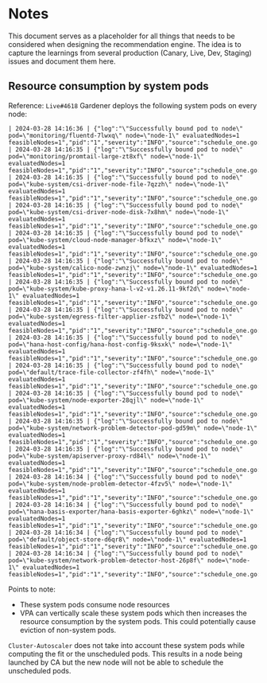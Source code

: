 # Notes

This document serves as a placeholder for all things that needs to be considered when designing the recommendation engine.
The idea is to capture the learnings from several production (Canary, Live, Dev, Staging) issues and document them here.


## Resource consumption by system pods
Reference: `Live#4618`
Gardener deploys the following system pods on every node:
```
| 2024-03-28 14:16:36 | {"log":"\"Successfully bound pod to node\" pod=\"monitoring/fluentd-7lwxq\" node=\"node-1\" evaluatedNodes=1 feasibleNodes=1","pid":"1","severity":"INFO","source":"schedule_one.go:252"}
| 2024-03-28 14:16:35 | {"log":"\"Successfully bound pod to node\" pod=\"monitoring/promtail-large-zt8xf\" node=\"node-1\" evaluatedNodes=1 feasibleNodes=1","pid":"1","severity":"INFO","source":"schedule_one.go:252"}
| 2024-03-28 14:16:35 | {"log":"\"Successfully bound pod to node\" pod=\"kube-system/csi-driver-node-file-7qzzh\" node=\"node-1\" evaluatedNodes=1 feasibleNodes=1","pid":"1","severity":"INFO","source":"schedule_one.go:252"}
| 2024-03-28 14:16:35 | {"log":"\"Successfully bound pod to node\" pod=\"kube-system/csi-driver-node-disk-7x8hm\" node=\"node-1\" evaluatedNodes=1 feasibleNodes=1","pid":"1","severity":"INFO","source":"schedule_one.go:252"}
| 2024-03-28 14:16:35 | {"log":"\"Successfully bound pod to node\" pod=\"kube-system/cloud-node-manager-bfkxz\" node=\"node-1\" evaluatedNodes=1 feasibleNodes=1","pid":"1","severity":"INFO","source":"schedule_one.go:252"}
| 2024-03-28 14:16:35 | {"log":"\"Successfully bound pod to node\" pod=\"kube-system/calico-node-zwnzj\" node=\"node-1\" evaluatedNodes=1 feasibleNodes=1","pid":"1","severity":"INFO","source":"schedule_one.go:252"}
| 2024-03-28 14:16:35 | {"log":"\"Successfully bound pod to node\" pod=\"kube-system/kube-proxy-hana-l-v2-v1.26.11-9kf2d\" node=\"node-1\" evaluatedNodes=1 feasibleNodes=1","pid":"1","severity":"INFO","source":"schedule_one.go:252"}
| 2024-03-28 14:16:35 | {"log":"\"Successfully bound pod to node\" pod=\"kube-system/egress-filter-applier-zsfb2\" node=\"node-1\" evaluatedNodes=1 feasibleNodes=1","pid":"1","severity":"INFO","source":"schedule_one.go:252"}
| 2024-03-28 14:16:35 | {"log":"\"Successfully bound pod to node\" pod=\"hana-host-config/hana-host-config-9ksxk\" node=\"node-1\" evaluatedNodes=1 feasibleNodes=1","pid":"1","severity":"INFO","source":"schedule_one.go:252"}
| 2024-03-28 14:16:35 | {"log":"\"Successfully bound pod to node\" pod=\"default/trace-file-collector-zf4fh\" node=\"node-1\" evaluatedNodes=1 feasibleNodes=1","pid":"1","severity":"INFO","source":"schedule_one.go:252"}
| 2024-03-28 14:16:35 | {"log":"\"Successfully bound pod to node\" pod=\"kube-system/node-exporter-28qjl\" node=\"node-1\" evaluatedNodes=1 feasibleNodes=1","pid":"1","severity":"INFO","source":"schedule_one.go:252"}
| 2024-03-28 14:16:35 | {"log":"\"Successfully bound pod to node\" pod=\"kube-system/network-problem-detector-pod-gd59m\" node=\"node-1\" evaluatedNodes=1 feasibleNodes=1","pid":"1","severity":"INFO","source":"schedule_one.go:252"}
| 2024-03-28 14:16:35 | {"log":"\"Successfully bound pod to node\" pod=\"kube-system/apiserver-proxy-rd84l\" node=\"node-1\" evaluatedNodes=1 feasibleNodes=1","pid":"1","severity":"INFO","source":"schedule_one.go:252"}
| 2024-03-28 14:16:34 | {"log":"\"Successfully bound pod to node\" pod=\"kube-system/node-problem-detector-4fzv5\" node=\"node-1\" evaluatedNodes=1 feasibleNodes=1","pid":"1","severity":"INFO","source":"schedule_one.go:252"}
| 2024-03-28 14:16:34 | {"log":"\"Successfully bound pod to node\" pod=\"hana-basis-exporter/hana-basis-exporter-6ghkz\" node=\"node-1\" evaluatedNodes=1 feasibleNodes=1","pid":"1","severity":"INFO","source":"schedule_one.go:252"}
| 2024-03-28 14:16:34 | {"log":"\"Successfully bound pod to node\" pod=\"default/object-store-d6qr8\" node=\"node-1\" evaluatedNodes=1 feasibleNodes=1","pid":"1","severity":"INFO","source":"schedule_one.go:252"}
| 2024-03-28 14:16:34 | {"log":"\"Successfully bound pod to node\" pod=\"kube-system/network-problem-detector-host-26p8f\" node=\"node-1\" evaluatedNodes=1 feasibleNodes=1","pid":"1","severity":"INFO","source":"schedule_one.go:252"}
```
Points to note:
* These system pods consume node resources
* VPA can vertically scale these system pods which then increases the resource consumption by the system pods. This could potentially cause eviction of non-system pods.

`Cluster-Autoscaler` does not take into account these system pods while computing the fit or the unscheduled pods. This results in a node being launched by CA but the new node will
not be able to schedule the unscheduled pods.

